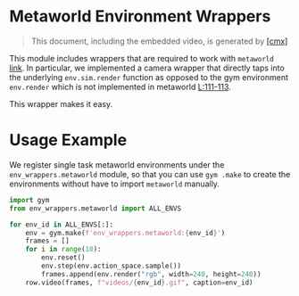 
# Metaworld Environment Wrappers

> This document, including the embedded video, is generated 
> by [[cmx]](./__init__.py)

This module includes wrappers that are required to work 
with `metaworld` [link](https://github.com/rlworkgroup/metaworld).
In particular, we implemented a camera wrapper that directly
taps into the underlying `env.sim.render` function as opposed
to the gym environment `env.render` which is not implemented
in metaworld [L:111-113](https://github.com/rlworkgroup/metaworld/blob/master/metaworld/envs/mujoco/mujoco_env.py#L109-L111).

This wrapper makes it easy.

# Usage Example

We register single task metaworld environments under the 
`env_wrappers.metaworld` module, so that you can use `gym
.make` to create the environments without have to import
`metaworld` manually.


```python
import gym
from env_wrappers.metaworld import ALL_ENVS

for env_id in ALL_ENVS[:]:
    env = gym.make(f'env_wrappers.metaworld:{env_id}')
    frames = []
    for i in range(10):
        env.reset()
        env.step(env.action_space.sample())
        frames.append(env.render("rgb", width=240, height=240))
    row.video(frames, f"videos/{env_id}.gif", caption=env_id)
```

